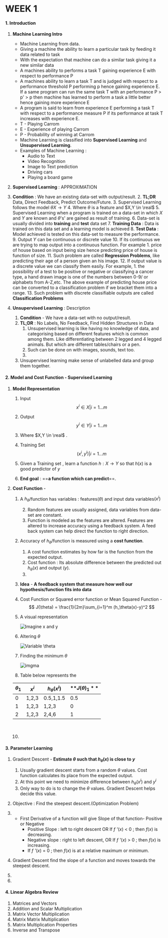 # WEEK 1

#### 	1. Introduction 

1. **Machine Learning Intro**

   - Machine Learning from data.
   - Giving a machine the ability to learn a particular task by feeding it data related to task
   - With the expectation that machine can do a similar task giving it a new similar data
   - A machines ability to performs a task T gaining experience E  with respect to performance P
   - A machines ability to learn a task T and is judged with respect to a performance threshold  P performing p  hence gaining experience E. If a same program can run the same task T with an performance P > p' > p then machine has learned to perform a task a little better hence gaining more experience  E
   -  A program is said to learn from experience E performing a task T with respect to a performance  measure P if its performance at task T increases with experience E.
     - T - Playing Carrom
     - E -  Experience of playing Carrom
     - P - Probability of winning at Carrom
   - Machine Learning is classified into **Supervised Learning** and **Unsupervised Learning**.
   - Examples of Machine Learning : 
     - Audio to Text
     - Video Recognition
     - Image to Text prediction
     - Driving cars
     - Playing a board game
2. **Supervised Learning** : APPROXIMATION
1. **Condition** : We have an existing data-set with output/result.
   2. **TL;DR** Data, Direct Feedback, Predict Outcome/Future.
   3. Supervised Learning follows the model  $\theta X\rightarrow Y$
   4. Where $\theta$ is a feature and $X,Y \in \real$
   5. Supervised Learning when a program is trained on a data-set in which $X$ and $Y$ are known and  $\theta$'s' are gained as  result of training. 
   6.  Data-set is usually divided into **training** and **test** data set
   7. **Training Data** : Data is trained on this data set and a learning model is achieved
   8. **Test Data** :  Model achieved is tested on this data-set to measure the performance.
   9. Output $Y$ can be continuous or discrete  value
   10. If its continuous we are trying to map output into a continuous function. For example 
       1. price of house based on input being size hence predicting price of house is function of size.
   11. Such problem are called **Regression Problems**, like  predicting their age of a person given an his image.
   12. If output value is a discrete value we can classify them easily. For example, 
       1. the possibility of  a test to be positive or negative or classifying a cancer type, a hand drawn image is one of the numbers between 0-9/ or alphabets from A-Z,etc. The above example of predicting house price can be converted to a classification problem if we bracket them into a range. 
   13. Such problem with discrete classifiable outputs are called **Classification Problems**
   
3. **Unsupervised Learning** : Description
   1. **Condition** - We have a data-set with no output/result.
   2. **TL;DR** : No Labels, No Feedback, Find Hidden Structures in Data
      1. Unsupervised learning is like having no knowledge of data, and categorising based on different features which is common among them. Like differentiating between 2 legged and 4 legged animals. But which are different tables/chairs or a pen.
      2. Such can be done on with images, sounds, text too.
      3. 
   3. Unsupervised learning make sense of unlabelled data and group them together.

#### 2. Model and Cost Function - Supervised Learning

1. **Model Representation**

   1. Input
   $$
   x^i \in X | i = 1...m
   $$
   2. Output  
      $$
      y^i \in Y | i= 1...m
      $$
      
   3. Where $X,Y \in \real$ .
      
   4. Training Set
      $$
      (x^i, y^i) | i =1...m
      $$

   5. Given a Training set , learn a function $h: X \rightarrow Y$ so that $h(x)$ is a good predictor of $y$

   6. **End goal** : ==**a function which can predict**==.

3. **Cost Function** -  
   
   1. A $h_\theta$/function has variables : features$(\theta)$ and input data variables$(x^i)$ 
   
      2. Random features are usually assigned, data variables from data-set are constant.
      2. Function is modeled as the features are altered. Features are altered to increase accuracy using a feedback system. A feed back system can help direct the function to right direction.
   
   2. Accuracy of $h_\theta$/function is  measured using a **cost function**. 
   
      1. A cost function estimates by how far is the function from the expected output.
      2. Cost function : Its absolute difference between the predicted out $h_\theta(x)$ and output $(y)$.
      3. 
   
   3. **Idea** - **A feedback system that measure how well our hypothesis/function fits into data**
   
   4. Cost Function or Squared error function or Mean Squared Function - 
      $$
      J(\theta) = \frac{1}{2m}\sum_{i=1}^m  (h_\theta(x)-y)^2
      $$
      
   5. A visual representation
   
       ![Imagine x and y](https://d3c33hcgiwev3.cloudfront.net/imageAssetProxy.v1/_B8TJZtREea33w76dwnDIg_3e3d4433e32478f8df446d0b6da26c27_Screenshot-2016-10-26-00.57.56.png?expiry=1567641600000&hmac=xkJZfIeOCAKVNKYZqTCtNnwm9_iHKLHXrkCd-_Q7SeM)
   
   6. Altering $\theta$ 
   
      ![Variable $\theta$](https://d3c33hcgiwev3.cloudfront.net/imageAssetProxy.v1/8guexptSEeanbxIMvDC87g_3d86874dfd37b8e3c53c9f6cfa94676c_Screenshot-2016-10-26-01.03.07.png?expiry=1567641600000&hmac=8MP1j8ECYM9eq2DxmO9KUEiDmis-aHLBAjl4AstUGPQ)
   
   7. Finding the minimum $\theta$
   
      ![img](https://d3c33hcgiwev3.cloudfront.net/imageAssetProxy.v1/fph0S5tTEeajtg5TyD0vYA_9b28bdfeb34b2d4914d0b64903735cf1_Screenshot-2016-10-26-01.09.05.png?expiry=1567641600000&hmac=0uBP3Q0Vy71-BTMuy-yDqhDjvHKQAam17IWRf1Dg9sc)ma
   
   8. Table below represents the 
      
   | **$\theta_1$** | **$x^i$** | **$h_\theta(x^i)$** | **$J(\theta)_1​**$ |
   | -------------- | --------- | ------------------- | ----------------- |
   | 0              | 1,2,3     | 0.5,1,1.5           | 0.5               |
   | 1              | 1,2,3     | 1,2,3               | 0                 |
   | 2              | 1,2,3     | 2,4,6               | 1                 |
   
   ​    
   
   10. 
       
       
   

#### 3. Parameter Learning

1. Gradient Descent - **Estimate $\theta$ such that $h_\theta(x)$ is close to $y$**

   1. Usually gradient descent starts from a random $\theta$ values. Cost function calculates its place from the expected output. 
   2. At this point we need to minimize difference between $h_\theta(x^i)$ and $y^i$
   3. Only way to do is to change the $\theta$ values. Gradient Descent helps decide this value.

2. Objective : Find the steepest descent.(Optimization Problem)

3. [Slope Concept]: https://www.mathplanet.com/education/pre-algebra/graphing-and-functions/the-slope-of-a-linear-function	"Slope Concept"

   - First Derivative of a function will give Slope of that function- Positive or Negative	
     - Positive Slope  : left to right descent OR  If *f '*(*x*) < 0 ; then *f*(*x*) is decreasing.
     - Negative slope : right to left descent, OR  If *f '*(*x*) > 0 ; then *f*(*x*) is increasing.
     - If *f '*(*x*) = 0 ; then *f*(*x*) is at a relative maximum or minimum.

4. Gradient Descent find the slope of a function and moves towards the steepest descent.

5. 

6. 

#### 4. Linear Algebra Review

1. Matrices and Vectors
2. Addition and Scalar Multiplication
3. Matrix Vector Multiplication
4. Matrix Matrix Multiplication
5. Matrix Multiplication Properties
6. Inverse and Transpose